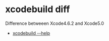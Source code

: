 # xcodebuild diff

Difference betweeen Xcode4.6.2 and Xcode5.0 

* [xcodebuild --help](help.txt "xcodebuild --help")